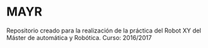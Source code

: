 # MAYR
Repositorio creado para la realización de la práctica del Robot XY del Máster de automática y Robótica. Curso: 2016/2017
